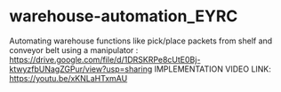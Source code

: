 # warehouse-automation_EYRC
Automating warehouse functions like pick/place packets from shelf and conveyor belt  using a manipulator :
https://drive.google.com/file/d/1DRSKRPe8cUtE0Bj-ktwyzfbUNagZGPur/view?usp=sharing
IMPLEMENTATION VIDEO LINK: https://youtu.be/xKNLaHTxmAU
